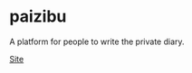 paizibu
=======

A platform for people to write the private diary.

[Site](http://www.jiajunlo.com/paizibu)
